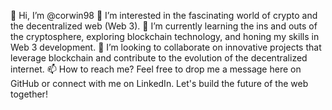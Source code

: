 👋 Hi, I’m @corwin98
👀 I’m interested in the fascinating world of crypto and the decentralized web (Web 3).
🌱 I’m currently learning the ins and outs of the cryptosphere, exploring blockchain technology, and honing my skills in Web 3 development.
💞️ I’m looking to collaborate on innovative projects that leverage blockchain and contribute to the evolution of the decentralized internet.
📫 How to reach me? Feel free to drop me a message here on GitHub or connect with me on LinkedIn. Let's build the future of the web together!

<!---
corwin98/corwin98 is a ✨ special ✨ repository because its `README.md` (this file) appears on your GitHub profile.
You can click the Preview link to take a look at your changes.
--->
